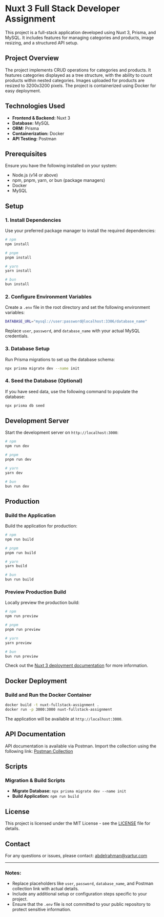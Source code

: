 # Nuxt 3 Full Stack Developer Assignment

This project is a full-stack application developed using Nuxt 3, Prisma, and MySQL. It includes features for managing categories and products, image resizing, and a structured API setup.

## Project Overview

The project implements CRUD operations for categories and products. It features categories displayed as a tree structure, with the ability to count products within nested categories. Images uploaded for products are resized to 3200x3200 pixels. The project is containerized using Docker for easy deployment.

## Technologies Used

- **Frontend & Backend:** Nuxt 3
- **Database:** MySQL
- **ORM:** Prisma
- **Containerization:** Docker
- **API Testing:** Postman

## Prerequisites

Ensure you have the following installed on your system:

- Node.js (v14 or above)
- npm, pnpm, yarn, or bun (package managers)
- Docker
- MySQL

## Setup

### 1. Install Dependencies

Use your preferred package manager to install the required dependencies:

```bash
# npm
npm install

# pnpm
pnpm install

# yarn
yarn install

# bun
bun install
```

### 2. Configure Environment Variables

Create a `.env` file in the root directory and set the following environment variables:

```bash
DATABASE_URL="mysql://user:password@localhost:3306/database_name"
```

Replace `user`, `password`, and `database_name` with your actual MySQL credentials.

### 3. Database Setup

Run Prisma migrations to set up the database schema:

```bash
npx prisma migrate dev --name init
```

### 4. Seed the Database (Optional)

If you have seed data, use the following command to populate the database:

```bash
npx prisma db seed
```

## Development Server

Start the development server on `http://localhost:3000`:

```bash
# npm
npm run dev

# pnpm
pnpm run dev

# yarn
yarn dev

# bun
bun run dev
```

## Production

### Build the Application

Build the application for production:

```bash
# npm
npm run build

# pnpm
pnpm run build

# yarn
yarn build

# bun
bun run build
```

### Preview Production Build

Locally preview the production build:

```bash
# npm
npm run preview

# pnpm
pnpm run preview

# yarn
yarn preview

# bun
bun run preview
```

Check out the [Nuxt 3 deployment documentation](https://nuxt.com/docs/getting-started/deployment) for more information.

## Docker Deployment

### Build and Run the Docker Container

```bash
docker build -t nuxt-fullstack-assignment .
docker run -p 3000:3000 nuxt-fullstack-assignment
```

The application will be available at `http://localhost:3000`.

## API Documentation

API documentation is available via Postman. Import the collection using the following link:
[Postman Collection](#)

## Scripts

### Migration & Build Scripts

- **Migrate Database:** `npx prisma migrate dev --name init`
- **Build Application:** `npm run build`

## License

This project is licensed under the MIT License - see the [LICENSE](LICENSE) file for details.

## Contact

For any questions or issues, please contact: [abdelrahman@vartur.com](mailto:abdelrahman@vartur.com)

---

### Notes:

- Replace placeholders like `user`, `password`, `database_name`, and Postman collection link with actual details.
- Include any additional setup or configuration steps specific to your project.
- Ensure that the `.env` file is not committed to your public repository to protect sensitive information.
